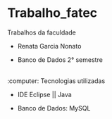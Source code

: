 # Trabalho_fatec
Trabalhos da faculdade

- Renata Garcia Nonato

- Banco de Dados 2° semestre

<br>
 :computer: Tecnologias utilizadas 
<div class="tecnologias" style= "text-align:justify">

- IDE Eclipse || Java

- Banco de Dados: MySQL

</div>
</br>
